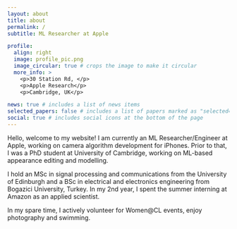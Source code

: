 ```yaml
---
layout: about
title: about
permalink: /
subtitle: ML Researcher at Apple

profile:
  align: right
  image: profile_pic.png
  image_circular: true # crops the image to make it circular
  more_info: >
    <p>30 Station Rd, </p>
    <p>Apple Research</p>
    <p>Cambridge, UK</p>

news: true # includes a list of news items
selected_papers: false # includes a list of papers marked as "selected={true}"
social: true # includes social icons at the bottom of the page
---
```


Hello, welcome to my website! I am currently an ML Researcher/Engineer at Apple, working on camera algorithm development for iPhones.
Prior to that, I was a PhD student at University of Cambridge, working on ML-based appearance editing and modelling.

[comment]: <> (My experience in the computer vision/graphics field includes conditional image generation/translation with diffusion and GANs, )

[comment]: <> (appearance modelling with generalizable neural fields, MLP and CNN-based image-to-image translation and classification. )

I hold an MSc in signal processing and communications from the University of Edinburgh and a BSc in electrical and electronics engineering from Bogazici University, Turkey.
In my 2nd year, I spent the summer interning at Amazon as an applied scientist. 

In my spare time, I actively volunteer for Women@CL events, enjoy photography and swimming.
